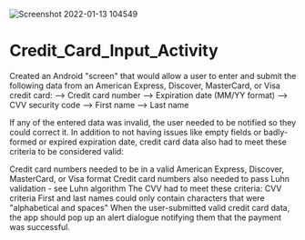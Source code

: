 ![Screenshot 2022-01-13 104549](https://user-images.githubusercontent.com/70437135/149270035-73cbc787-e713-454a-b92b-0383fc7596ab.png)
# Credit_Card_Input_Activity
Created an Android "screen" that would allow a user to enter and submit the following data from an American Express, Discover, MasterCard, or Visa credit card: 
--> Credit card number 
--> Expiration date (MM/YY format) 
--> CVV security code 
--> First name 
--> Last name

If any of the entered data was invalid, the user needed to be notified so they could correct it. In addition to not having issues like empty fields or badly-formed or expired expiration date, credit card data also had to meet these criteria to be considered valid:

Credit card numbers needed to be in a valid American Express, Discover, MasterCard, or Visa format 
Credit card numbers also needed to pass Luhn validation - see Luhn algorithm
The CVV had to meet these criteria: CVV criteria
First and last names could only contain characters that were "alphabetical and spaces"
When the user-submitted valid credit card data, the app should pop up an alert dialogue notifying them that the payment was successful.

